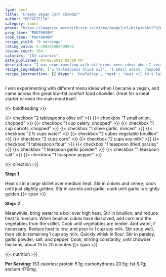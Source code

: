 ```yaml
---
type: post
title: "Creamy Vegan Corn Chowder"
author: "BREGGIE110"
category: lunch
photo: "https://imagesvc.meredithcorp.io/v3/mm/image?url=https%3A%2F%2Fimages.media-allrecipes.com%2Fuserphotos%2F3321541.jpg"
prep_time: "P0DT0H20M"
cook_time: "P0DT0H40M"
recipe_yield: "6 servings"
rating_value: 4.390243902439025
review_count: 164
calories: "153 calories"
date_published: 04/06/2018 02:09 PM
description: "I was experimenting with different menu ideas when I became a vegan, and came across this great low-fat comfort food chowder. Great for a meal starter or even the main meal itself."
recipe_ingredient: ['2 tablespoons olive oil', '1 small onion, chopped', '1 cup celery, chopped', '1 cup carrots, chopped', '1 clove garlic, minced', '2\u2009½ cups water', '2 cubes  vegetable bouillon', '2 cups corn', '2 cups soy milk', '1 tablespoon flour', '1 teaspoon dried parsley', '1 teaspoon garlic powder', '1 teaspoon salt', '1 teaspoon pepper']
recipe_instructions: [{'@type': 'HowToStep', 'text': 'Heat oil in a large skillet over medium heat. Stir in onions and celery; cook until just slightly golden. Stir in carrots and garlic; cook until garlic is slightly golden.\n'}, {'@type': 'HowToStep', 'text': 'Meanwhile, bring water to a boil over high heat. Stir in bouillon, and reduce heat to medium. When bouillon cubes have dissolved, add corn and the vegetables from the skillet. Cook until vegetables are tender. Add water, if necessary. Reduce heat to low, and pour in 1 cup soy milk. Stir soup well, then stir in remaining 1 cup soy milk. Quickly whisk in flour. Stir in parsley, garlic powder, salt, and pepper. Cook, stirring constantly, until chowder thickens, about 15 to 20 minutes.\n'}]
---
```


I was experimenting with different menu ideas when I became a vegan, and came across this great low-fat comfort food chowder. Great for a meal starter or even the main meal itself. 

{{< boldheading >}}

{{< checkbox "2 tablespoons olive oil" >}}
{{< checkbox "1 small onion, chopped" >}}
{{< checkbox "1 cup celery, chopped" >}}
{{< checkbox "1 cup carrots, chopped" >}}
{{< checkbox "1 clove garlic, minced" >}}
{{< checkbox "2 ½ cups water" >}}
{{< checkbox "2 cubes  vegetable bouillon" >}}
{{< checkbox "2 cups corn" >}}
{{< checkbox "2 cups soy milk" >}}
{{< checkbox "1 tablespoon flour" >}}
{{< checkbox "1 teaspoon dried parsley" >}}
{{< checkbox "1 teaspoon garlic powder" >}}
{{< checkbox "1 teaspoon salt" >}}
{{< checkbox "1 teaspoon pepper" >}}


{{< direction >}}

**Step: 1**

Heat oil in a large skillet over medium heat. Stir in onions and celery; cook until just slightly golden. Stir in carrots and garlic; cook until garlic is slightly golden.{{< span >}}

**Step: 2**

Meanwhile, bring water to a boil over high heat. Stir in bouillon, and reduce heat to medium. When bouillon cubes have dissolved, add corn and the vegetables from the skillet. Cook until vegetables are tender. Add water, if necessary. Reduce heat to low, and pour in 1 cup soy milk. Stir soup well, then stir in remaining 1 cup soy milk. Quickly whisk in flour. Stir in parsley, garlic powder, salt, and pepper. Cook, stirring constantly, until chowder thickens, about 15 to 20 minutes.{{< span >}}

{{< nutrition >}}

**Per Serving:** 153 calories; protein 5.1g; carbohydrates 20.5g; fat 6.7g; sodium 476mg.